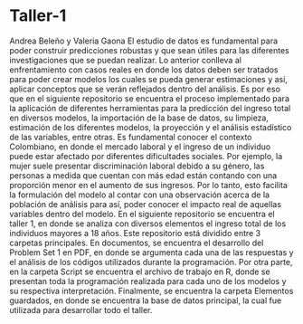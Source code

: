 # Taller-1
 Andrea Beleño y Valeria Gaona
El estudio de datos es fundamental para poder construir predicciones robustas y que sean útiles para las diferentes investigaciones que se puedan realizar. Lo anterior conlleva al enfrentamiento con casos reales en donde los datos deben ser tratados para poder crear modelos los cuales se pueda generar estimaciones y así, aplicar conceptos que se verán reflejados dentro del análisis. Es por eso que en el siguiente repositorio se encuentra el proceso implementado para la aplicación de diferentes herramientas para la predicción del ingreso total en diversos modelos, la importación de la base de datos, su limpieza, estimación de los diferentes modelos, la proyección y el análisis estadístico de las variables, entre otras.
Es fundamental conocer el contexto Colombiano, en donde el mercado laboral y el ingreso de un individuo puede estar afectado por diferentes dificultades sociales. Por ejemplo, la mujer suele presentar discriminación laboral debido a su género, las personas a medida que cuentan con más edad están contando con una proporción menor en el aumento de sus ingresos.  Por lo tanto, esto facilita la formulación del modelo al contar con una observación acerca de la población de análisis para así, poder conocer el impacto real de aquellas variables dentro del modelo.
En el siguiente repositorio  se encuentra el taller 1, en donde se analiza con diversos elementos el ingreso total de los individuos mayores a 18 años. Este repositorio está dividido entre  3 carpetas principales. En documentos, se encuentra el desarrollo del Problem Set 1 en PDF, en donde se argumenta cada una de las respuestas y el análisis de los códigos utilizados durante la programación. Por otra parte, en la carpeta Script se encuentra el archivo de trabajo en R, donde se presentan toda la programación realizada para cada uno de los modelos y su respectiva interpretación. Finalmente, se encuentra la carpeta Elementos guardados, en donde se encuentra la base de datos principal, la cual fue utilizada para desarrollar todo el taller.  
 
